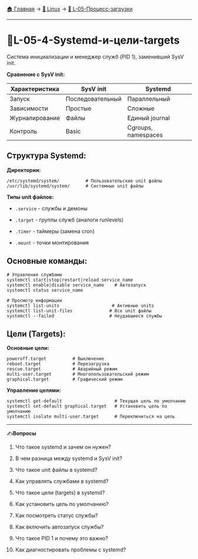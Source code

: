 [🏠 Главная](../../README.md) → [🐧 Linux](../../README.md#-linux) → [🔄 L-05-Процесс-загрузки](../../README.md#-l-05-процесс-загрузки)

---

# 🔄L-05-4-Systemd-и-цели-targets

Система инициализации и менеджер служб (PID 1), заменивший SysV init.

**Сравнение с SysV init:**

| Характеристика | SysV init       | Systemd             |
|----------------|-----------------|---------------------|
| Запуск         | Последовательный| Параллельный        |
| Зависимости    | Простые         | Сложные             |
| Журналирование | Файлы           | Единый journal      |
| Контроль       | Basic           | Cgroups, namespaces |

## Структура Systemd:

**Директории:**

```Shell
/etc/systemd/system/          # Пользовательские unit файлы
/usr/lib/systemd/system/      # Системные unit файлы
```

**Типы unit файлов:**

- `.service` - службы и демоны

- `.target` - группы служб (аналоги runlevels)

- `.timer` - таймеры (замена cron)

- `.mount` - точки монтирования

## Основные команды:

```Shell
# Управление службами
systemctl start|stop|restart|reload service_name
systemctl enable|disable service_name    # Автозапуск
systemctl status service_name

# Просмотр информации
systemctl list-units                    # Активные units
systemctl list-unit-files              # Все unit файлы
systemctl --failed                     # Неудавшиеся службы
```

## Цели (Targets):

**Основные цели:**

```Shell
poweroff.target          # Выключение
reboot.target            # Перезагрузка
rescue.target            # Аварийный режим
multi-user.target        # Многопользовательский режим
graphical.target         # Графический режим
```

**Управление целями:**

```Shell
systemctl get-default                    # Текущая цель по умолчанию
systemctl set-default graphical.target   # Установить цель по умолчанию
systemctl isolate multi-user.target      # Переключиться на цель
```

---

✍️**Вопросы**

1. Что такое systemd и зачем он нужен?

2. В чем разница между systemd и SysV init?

3. Что такое unit файлы в systemd?

4. Как управлять службами в systemd?

5. Что такое цели (targets) в systemd?

6. Как установить цель по умолчанию?

7. Как посмотреть статус службы?

8. Как включить автозапуск службы?

9. Что такое PID 1 и почему это важно?

10. Как диагностировать проблемы с systemd?

